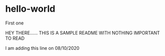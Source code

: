 # hello-world
First one

HEY THERE……
THIS IS A SAMPLE README WITH NOTHING IMPORTANT TO READ

I am adding this line on 08/10/2020
